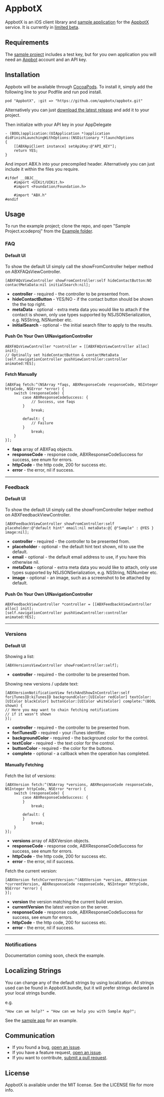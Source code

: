 # AppbotX

AppbotX is an iOS client library and [sample application](https://github.com/appbotx/appbotx/tree/master/Example) for the [AppbotX](http://appbot.co/appbotx) service. It is currently in [limited beta](https://appbot.co/appbotx).

## Requirements

The [sample project](https://github.com/appbotx/appbotx/tree/master/Example) includes a test key, but for you own application you will need an [Appbot](http://appbot.co) account and an API key.

## Installation

Appbotx will be available through [CocoaPods](http://cocoapods.org). To install it, simply add the following line to your Podfile and run pod install.

    pod "AppbotX", :git => "https://github.com/appbotx/appbotx.git"
    
Alternatively you can just [download the latest release](https://github.com/appbotx/appbotx/releases) and add it to your project.

Then initialize with your API key in your AppDelegate

	- (BOOL)application:(UIApplication *)application didFinishLaunchingWithOptions:(NSDictionary *)launchOptions
	{
    	[[ABXApiClient instance] setApiKey:@"API_KEY"];
    	return YES;
	}

And import ABX.h into your precompiled header. Alternatively you can just include it within the files you require.

	#ifdef __OBJC__
    	#import <UIKit/UIKit.h>
    	#import <Foundation/Foundation.h>

    	#import "ABX.h"
	#endif

## Usage

To run the example project; clone the repo, and open "Sample Project.xcodeproj" from the [Example folder](https://github.com/appbotx/appbotx/tree/master/Example).

### FAQ

#### Default UI
To show the default UI simply call the showFromController helper method on ABXFAQsViewController.

	[ABXFAQsViewController showFromController:self hideContactButton:NO contactMetaData:nil initialSearch:nil];

* **controller** - required - the controller to be presented from.
* **hideContactButton** - YES/NO - if the contact button should be shown the the top right.
* **metaData** - optional - extra meta data you would like to attach if the contact is shown, only use types supported by NSJSONSerialization, e.g. NSString, NSNumber etc.
* **initialSearch** - optional - the initial search filter to apply to the results. 

#### Push On Your Own UINavigationController

	ABXFAQsViewController *controller = [[ABXFAQsViewController alloc] init];
	// Optinally set hideContactButton & contactMetaData
	[self.navigationController pushViewController:controller animated:YES];
	
#### Fetch Manually

	[ABXFaq fetch:^(NSArray *faqs, ABXResponseCode responseCode, NSInteger httpCode, NSError *error) {
        switch (responseCode) {
            case ABXResponseCodeSuccess: {
            	// Success, use faqs
            }
                break;
                
            default: {
            	// Failure       
            }
                break;
        }
    }];	

* **faqs** array of ABXFaq objects.
* **responseCode** - response code, ABXResponseCodeSuccess for success, see enum for errors.
* **httpCode** - the http code, 200 for success etc.
* **error** - the error, nil if success.

---

### Feedback

#### Default UI

To show the default UI simply call the showFromController helper method on ABXFeedbackViewController.

	[ABXFeedbackViewController showFromController:self placeholder:@"default hint" email:nil metaData:@{ @"Sample" : @YES } image:nil];

* **controller** - required - the controller to be presented from.
* **placeholder** - optional - the default hint text shown, nil to use the default.
* **email** - optional - the default email address to use, if you have this otherwise nil.
* **metaData** - optional - extra meta data you would like to attach, only use types supported by NSJSONSerialization, e.g. NSString, NSNumber etc.
* **image** - optional - an image, such as a screenshot to be attached by default.

#### Push On Your Own UINavigationController

	ABXFeedbackViewController *controller = [[ABXFeedbackViewController alloc] init];
	[self.navigationController pushViewController:controller animated:YES];
	
---	

### Versions

#### Default UI

Showing a list:

	[ABXVersionsViewController showFromController:self];
	
* **controller** - required - the controller to be presented from.
	
Showing new versions / update text:

    [ABXVersionNotificationView fetchAndShowInController:self foriTunesID:kiTunesID backgroundColor:[UIColor redColor] textColor:[UIColor blackColor] buttonColor:[UIColor whiteColor] complete:^(BOOL shown) {
    // Here you may want to chain fetching notifications
    // if it wasn't shown
    }];

* **controller** - required - the controller to be presented from.
* **foriTunesID** - required - your iTunes identifier.
* **backgroundColor** - required - the background color for the control.
* **textColor** - required - the text color for the control.
* **buttonColor** - required - the color for the buttons.
* **complete** - optional - a callback when the operation has completed.

#### Manually Fetching

Fetch the list of versions:

    [ABXVersion fetch:^(NSArray *versions, ABXResponseCode responseCode, NSInteger httpCode, NSError *error) {
        switch (responseCode) {
            case ABXResponseCodeSuccess: {
            }
                break;
                
            default: {
            }
                break;
        }
    }];
 
* **versions** array of ABXVersion objects.
* **responseCode** - response code, ABXResponseCodeSuccess for success, see enum for errors.
* **httpCode** - the http code, 200 for success etc.
* **error** - the error, nil if success.

Fetch the current version:

    [ABXVersion fetchCurrentVersion:^(ABXVersion *version, ABXVersion *currentVersion, ABXResponseCode responseCode, NSInteger httpCode, NSError *error) {
    }];
    
* **version** the version matching the current build version.
* **currentVersion** the latest version on the server.
* **responseCode** - response code, ABXResponseCodeSuccess for success, see enum for errors.
* **httpCode** - the http code, 200 for success etc.
* **error** - the error, nil if success.

---

### Notifications

Documentation coming soon, check the example.

## Localizing Strings

You can change any of the default strings by using localization. All strings used can be found in AppbotX.bundle, but it will prefer strings declared in your local strings bundle.

e.g.

	"How can we help?" = "How can we help you with Sample App?";
	
See the [sample app](https://github.com/appbotx/appbotx/tree/master/Example) for an example.

## Communication

* If you found a bug, [open an issue](https://github.com/appbotx/appbotx/issues).
* If you have a feature request, [open an issue](https://github.com/appbotx/appbotx/issues).
* If you want to contribute, [submit a pull request](https://github.com/appbotx/appbotx/pulls).	

## License

AppbotX is available under the MIT license. See the LICENSE file for more info.

